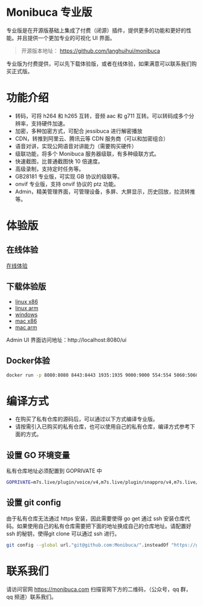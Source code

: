 # Monibuca 专业版

专业版是在开源版基础上集成了付费（闭源）插件，提供更多的功能和更好的性能。并且提供一个更加专业的可视化 UI 界面。

> 开源版本地址： https://github.com/langhuihui/monibuca

专业版为付费提供，可以先下载体验版，或者在线体验，如果满意可以联系我们购买正式版。

# 功能介绍
- 转码，可将 h264 和 h265 互转，音频 aac 和 g711 互转。可以转码成多个分辨率，支持硬件加速。
- 加密，多种加密方式，可配合 jessibuca 进行解密播放
- CDN，转推到阿里云、腾讯云等 CDN 服务商（可以和加密组合）
- 语音对讲，实现公网语音对讲能力（需要购买硬件）
- 级联功能，将多个 Monibuca 服务器级联，有多种级联方式。
- 快速截图，比普通截图快 10 倍速度。
- 高级录制，支持定时任务等。
- GB28181 专业版，可实现 GB 协议的级联等。
- onvif 专业版，支持 onvif 协议的 ptz 功能。
- Admin，精美管理界面，可管理设备，多屏、大屏显示，历史回放，拉流转推等。

# 体验版
## 在线体验
[在线体验](https://test.monibuca.com/ui)

## 下载体验版

- [linux x86](https://download.m7s.live/pro/m7s_linux_amd64.tar.gz)
- [linux arm](https://download.m7s.live/pro/m7s_linux_arm64.tar.gz)
- [windows](https://download.m7s.live/pro/m7s_windows_amd64.zip)
- [mac x86](https://download.m7s.live/pro/m7s_darwin_amd64.tar.gz)
- [mac arm](https://download.m7s.live/pro/m7s_darwin_arm64.tar.gz)

Admin UI 界面访问地址：http://localhost:8080/ui

## Docker体验
  
```bash
docker run -p 8080:8080 8443:8443 1935:1935 9000:9000 554:554 5060:5060/udp 58200-59200:58200-59200 44944:44944/udp monibuca/pro:latest
```

# 编译方式
- 在购买了私有仓库的源码后，可以通过以下方式编译专业版。
- 请按需引入已购买的私有仓库，也可以使用自己的私有仓库，编译方式参考下面的方式。
## 设置 GO 环境变量
私有仓库地址必须配置到 GOPRIVATE 中
```bash
GOPRIVATE=m7s.live/plugin/voice/v4,m7s.live/plugin/snappro/v4,m7s.live/plugin/transcode/v4,m7s.live/plugin/cascade,m7s.live/plugin/cdn,m7s.live/plugin/crypto,m7s.live/plugin/admin,m7s.live/plugin/sei
```

## 设置 git config
由于私有仓库无法通过 https 安装，因此需要使得 go get 通过 ssh 安装仓库代码。如果使用自己的私有仓库需要把下面的地址换成自己的仓库地址。请配置好 ssh 的秘钥，使得git clone 可以通过 ssh 进行。
```bash
git config --global url."git@github.com:Monibuca/".insteadOf "https://github.com/Monibuca/"
```

# 联系我们
请访问官网 https://monibuca.com
扫描官网下方的二维码，（公众号，qq 群，qq 频道）联系我们。
